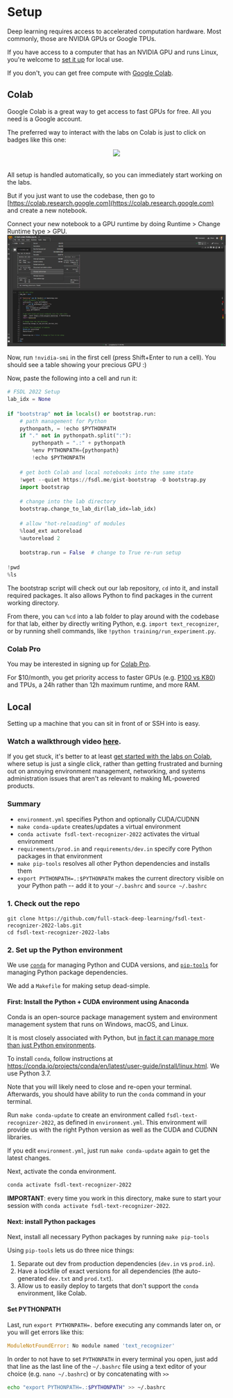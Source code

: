 # Setup

Deep learning requires access to accelerated computation hardware.
Most commonly, those are NVIDIA GPUs or Google TPUs.

If you have access to a computer that has an NVIDIA GPU and runs Linux, you're welcome to [set it up](#Local) for local use.

If you don't, you can get free compute with [Google Colab](#Colab).

## Colab

Google Colab is a great way to get access to fast GPUs for free.
All you need is a Google account.

The preferred way to interact with the labs on Colab is just to click on badges like this one:
<div align="center">
  <a href="http://fsdl.me/lab01-colab"> <img src=https://colab.research.google.com/assets/colab-badge.svg width=240> </a>
</div> <br>

All setup is handled automatically,
so you can immediately start working on the labs.

But if you just want to use the codebase, then
go to [https://colab.research.google.com](https://colab.research.google.com)
and create a new notebook.

Connect your new notebook to a GPU runtime by doing Runtime > Change Runtime type > GPU.
![](colab_runtime.png)

Now, run `!nvidia-smi` in the first cell (press Shift+Enter to run a cell).
You should see a table showing your precious GPU :)

Now, paste the following into a cell and run it:

```py
# FSDL 2022 Setup
lab_idx = None

if "bootstrap" not in locals() or bootstrap.run:
    # path management for Python
    pythonpath, = !echo $PYTHONPATH
    if "." not in pythonpath.split(":"):
        pythonpath = ".:" + pythonpath
        %env PYTHONPATH={pythonpath}
        !echo $PYTHONPATH

    # get both Colab and local notebooks into the same state
    !wget --quiet https://fsdl.me/gist-bootstrap -O bootstrap.py
    import bootstrap

    # change into the lab directory
    bootstrap.change_to_lab_dir(lab_idx=lab_idx)

    # allow "hot-reloading" of modules
    %load_ext autoreload
    %autoreload 2

    bootstrap.run = False  # change to True re-run setup

!pwd
%ls
```

The bootstrap script will
check out our lab repository,
`cd` into it,
and install required packages.
It also allows Python to find packages in the current working directory.

From there, you can `%cd` into a lab folder
to play around with the codebase for that lab,
either by directly writing Python,
e.g. `import text_recognizer`,
or by running shell commands, like
`!python training/run_experiment.py`.

### Colab Pro

You may be interested in signing up for [Colab Pro](https://colab.research.google.com/signup).

For $10/month, you get priority access to faster GPUs (e.g. [P100 vs K80](https://www.xcelerit.com/computing-benchmarks/insights/nvidia-p100-vs-k80-gpu/)) and TPUs, a 24h rather than 12h maximum runtime, and more RAM.

## Local

Setting up a machine that you can sit in front of or SSH into is easy.

### Watch a walkthrough video [here](https://fsdl.me/2022-local-setup-video).

If you get stuck, it's better to at least [get started with the labs on Colab](https://fsdl.me/lab00-colab), where setup is just a single click, rather than getting frustrated and burning out on annoying environment management, networking, and systems administration issues that aren't as relevant to making ML-powered products.

### Summary

- `environment.yml` specifies Python and optionally CUDA/CUDNN
- `make conda-update` creates/updates a virtual environment
- `conda activate fsdl-text-recognizer-2022` activates the virtual environment
- `requirements/prod.in` and `requirements/dev.in` specify core Python packages in that environment
- `make pip-tools` resolves all other Python dependencies and installs them
- `export PYTHONPATH=.:$PYTHONPATH` makes the current directory visible on your Python path -- add it to your `~/.bashrc` and `source ~/.bashrc`

### 1. Check out the repo

```
git clone https://github.com/full-stack-deep-learning/fsdl-text-recognizer-2022-labs.git
cd fsdl-text-recognizer-2022-labs
```

### 2. Set up the Python environment

We use
[`conda`](https://docs.conda.io/en/latest/miniconda.html)
for managing Python and CUDA versions, and
[`pip-tools`](https://github.com/jazzband/pip-tools)
for managing Python package dependencies.

We add a `Makefile` for making setup dead-simple.

#### First: Install the Python + CUDA environment using Anaconda

Conda is an open-source package management system and environment management system that runs on Windows, macOS, and Linux.

It is most closely associated with Python, but
[in fact it can manage more than just Python environments](https://jakevdp.github.io/blog/2016/08/25/conda-myths-and-misconceptions/).

To install `conda`, follow instructions at https://conda.io/projects/conda/en/latest/user-guide/install/linux.html. We use Python 3.7.

Note that you will likely need to close and re-open your terminal.
Afterwards, you should have ability to run the `conda` command in your terminal.

Run `make conda-update` to create an environment called `fsdl-text-recognizer-2022`, as defined in `environment.yml`.
This environment will provide us with the right Python version as well as the CUDA and CUDNN libraries.

If you edit `environment.yml`, just run `make conda-update` again to get the latest changes.

Next, activate the conda environment.

```sh
conda activate fsdl-text-recognizer-2022
```

**IMPORTANT**: every time you work in this directory, make sure to start your session with `conda activate fsdl-text-recognizer-2022`.

#### Next: install Python packages

Next, install all necessary Python packages by running `make pip-tools`

Using `pip-tools` lets us do three nice things:

1. Separate out dev from production dependencies (`dev.in` vs `prod.in`).
2. Have a lockfile of exact versions for all dependencies (the auto-generated `dev.txt` and `prod.txt`).
3. Allow us to easily deploy to targets that don't support the `conda` environment, like Colab.

#### Set PYTHONPATH

Last, run `export PYTHONPATH=.` before executing any commands later on, or you will get errors like this:
```python
ModuleNotFoundError: No module named 'text_recognizer'
```

In order to not have to set `PYTHONPATH` in every terminal you open, just add that line as the last line of the `~/.bashrc` file using a text editor of your choice (e.g. `nano ~/.bashrc`) or by concatenating with `>>`
```bash
echo "export PYTHONPATH=.:$PYTHONPATH" >> ~/.bashrc
```
